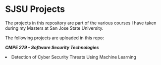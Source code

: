 # SJSU Projects

The projects in this repository are part of the various courses I have taken during my Masters at San Jose State University. 

The following projects are uploaded in this repo:

***CMPE 279 - Software Security Technologies***
<li> Detection of Cyber Security Threats Using Machine Learning </li>
